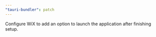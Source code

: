 ```yaml
---
"tauri-bundler": patch
---
```


Configure WiX to add an option to launch the application after finishing setup.
